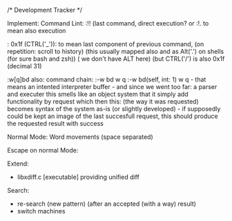 /*  Development Tracker  */

Implement:
  Command Lint:
  :!! (last command, direct execution? or
  :!.  to mean also execution

  : 0x1f (CTRL('_')): to mean last component of previous command,
      (on repetition: scroll to history)
    (this usually mapped also and as Alt('.') on shells (for sure bash and zsh))
    ( we don't have ALT here)
     (but CTRL('/') is also 0x1f (decimal 31)

  :w[q]bd
    also:
      command chain:
        :-w bd w q
        :-w bd(self, int: 1) w q
          - that means an intented interpreter buffer
            - and since we went too far:
              a parser and executer
                this smells like an object system
                that it simply add functionality by request
                which then this: (the way it was requested)
                  becomes syntax of the system as-is (or
                  slightly developed) - if supposedly could
                  be kept an image of the last succesfull
                  request, this should produce the requested
                  result with success


  Normal Mode:
    Word movements (space separated)

  Escape on normal Mode:

Extend:
  - libxdiff.c [executable] providing unified diff


Search:
  - re-search (new pattern) (after an accepted (with a way) result)
  - switch machines
